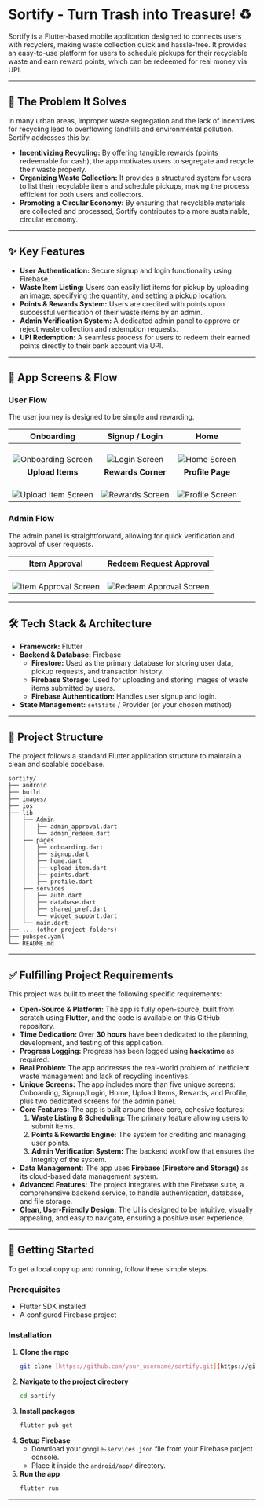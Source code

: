 # Sortify - Turn Trash into Treasure! ♻️

Sortify is a Flutter-based mobile application designed to connects users with recyclers, making waste collection quick and hassle-free. It provides an easy-to-use platform for users to schedule pickups for their recyclable waste and earn reward points, which can be redeemed for real money via UPI.

---

## 🎯 The Problem It Solves

In many urban areas, improper waste segregation and the lack of incentives for recycling lead to overflowing landfills and environmental pollution. Sortify addresses this by:
* **Incentivizing Recycling:** By offering tangible rewards (points redeemable for cash), the app motivates users to segregate and recycle their waste properly.
* **Organizing Waste Collection:** It provides a structured system for users to list their recyclable items and schedule pickups, making the process efficient for both users and collectors.
* **Promoting a Circular Economy:** By ensuring that recyclable materials are collected and processed, Sortify contributes to a more sustainable, circular economy.

---

## ✨ Key Features

* **User Authentication:** Secure signup and login functionality using Firebase.
* **Waste Item Listing:** Users can easily list items for pickup by uploading an image, specifying the quantity, and setting a pickup location.
* **Points & Rewards System:** Users are credited with points upon successful verification of their waste items by an admin.
* **Admin Verification System:** A dedicated admin panel to approve or reject waste collection and redemption requests.
* **UPI Redemption:** A seamless process for users to redeem their earned points directly to their bank account via UPI.

---

## 📱 App Screens & Flow

### User Flow

The user journey is designed to be simple and rewarding.

| Onboarding | Signup / Login | Home |
| :---: | :---: | :---: |
| <br>![Onboarding Screen](images/visuals/onboarding.jpg) | <br>![Login Screen](images/visuals/login.jpg) | <br>![Home Screen](images/visuals/Home1.jpg) |
| **Upload Items** | **Rewards Corner** | **Profile Page** |
| <br>![Upload Item Screen](images/visuals/uploaditem.jpg) | <br>![Rewards Screen](images/visuals/rewards.jpg) | <br>![Profile Screen](images/visuals/profile.jpg) |

### Admin Flow

The admin panel is straightforward, allowing for quick verification and approval of user requests.

| Item Approval | Redeem Request Approval |
| :---: | :---: |
| <br>![Item Approval Screen](images/visuals/itemapproval.jpg) | <br>![Redeem Approval Screen](images/visuals/redeemapproval.jpg) |

---

## 🛠️ Tech Stack & Architecture

* **Framework:** Flutter
* **Backend & Database:** Firebase
    * **Firestore:** Used as the primary database for storing user data, pickup requests, and transaction history.
    * **Firebase Storage:** Used for uploading and storing images of waste items submitted by users.
    * **Firebase Authentication:** Handles user signup and login.
* **State Management:** `setState` / Provider (or your chosen method)

---

## 📂 Project Structure

The project follows a standard Flutter application structure to maintain a clean and scalable codebase.
```
sortify/
├── android
├── build
├── images/        
├── ios
├── lib
│   ├── Admin
│   │   ├── admin_approval.dart
│   │   └── admin_redeem.dart
│   ├── pages
│   │   ├── onboarding.dart
│   │   ├── signup.dart
│   │   ├── home.dart
│   │   ├── upload_item.dart
│   │   ├── points.dart
│   │   ├── profile.dart   
│   ├── services
│   │   ├── auth.dart
│   │   ├── database.dart
│   │   ├── shared_pref.dart
│   │   └── widget_support.dart
│   └── main.dart
├── ... (other project folders)
├── pubspec.yaml
└── README.md
```
---
## ✅ Fulfilling Project Requirements

This project was built to meet the following specific requirements:

* **Open-Source & Platform:** The app is fully open-source, built from scratch using **Flutter**, and the code is available on this GitHub repository.
* **Time Dedication:** Over **30 hours** have been dedicated to the planning, development, and testing of this application.
* **Progress Logging:** Progress has been logged using **hackatime** as required.
* **Real Problem:** The app addresses the real-world problem of inefficient waste management and lack of recycling incentives.
* **Unique Screens:** The app includes more than five unique screens: Onboarding, Signup/Login, Home, Upload Items, Rewards, and Profile, plus two dedicated screens for the admin panel.
* **Core Features:** The app is built around three core, cohesive features:
    1.  **Waste Listing & Scheduling:** The primary feature allowing users to submit items.
    2.  **Points & Rewards Engine:** The system for crediting and managing user points.
    3.  **Admin Verification System:** The backend workflow that ensures the integrity of the system.
* **Data Management:** The app uses **Firebase (Firestore and Storage)** as its cloud-based data management system.
* **Advanced Features:** The project integrates with the Firebase suite, a comprehensive backend service, to handle authentication, database, and file storage.
* **Clean, User-Friendly Design:** The UI is designed to be intuitive, visually appealing, and easy to navigate, ensuring a positive user experience.

---

## 🚀 Getting Started

To get a local copy up and running, follow these simple steps.

### Prerequisites

* Flutter SDK installed
* A configured Firebase project

### Installation

1.  **Clone the repo**
    ```sh
    git clone [https://github.com/your_username/sortify.git](https://github.com/your_username/sortify.git)
    ```
2.  **Navigate to the project directory**
    ```sh
    cd sortify
    ```
3.  **Install packages**
    ```sh
    flutter pub get
    ```
4.  **Setup Firebase**
    * Download your `google-services.json` file from your Firebase project console.
    * Place it inside the `android/app/` directory.
5.  **Run the app**
    ```sh
    flutter run
    ```

---

